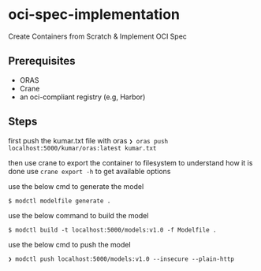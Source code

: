 # oci-spec-implementation
Create Containers from Scratch &amp; Implement OCI Spec

## Prerequisites
- ORAS
- Crane
- an oci-compliant registry (e.g, Harbor)

## Steps
first push the kumar.txt file with oras
`❯ oras push localhost:5000/kumar/oras:latest kumar.txt`

then use crane to export the container to filesystem to understand how it is done
use
`crane export -h`
to get available options

use the below cmd to generate the model
```
$ modctl modelfile generate .
```
use the below command to build the model
```
$ modctl build -t localhost:5000/models:v1.0 -f Modelfile .
```
use the below cmd to push the model
```
❯ modctl push localhost:5000/models:v1.0 --insecure --plain-http
```
